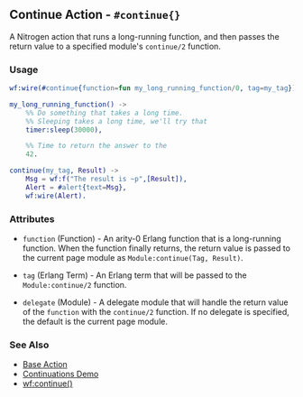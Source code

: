 ## Continue Action - `#continue{}`

A Nitrogen action that runs a long-running function, and then passes the return
value to a specified module's `continue/2` function.

### Usage

```erlang
wf:wire(#continue{function=fun my_long_running_function/0, tag=my_tag}).

my_long_running_function() ->
	%% Do something that takes a long time.
	%% Sleeping takes a long time, we'll try that
	timer:sleep(30000),

	%% Time to return the answer to the 
	42.

continue(my_tag, Result) ->
	Msg = wf:f("The result is ~p",[Result]),
	Alert = #alert{text=Msg},
	wf:wire(Alert).
```

### Attributes

* `function` (Function) - An arity-0 Erlang function that is a long-running
  function. When the function finally returns, the return value is passed to
  the current page module as `Module:continue(Tag, Result)`.

* `tag` (Erlang Term) - An Erlang term that will be passed to the
  `Module:continue/2` function.

* `delegate` (Module) - A delegate module that will handle the return value of
  the `function` with the `continue/2` function. If no delegate is specified,
  the default is the current page module.

### See Also

* [Base Action](./action_base.md)
* [Continuations Demo](https://nitrogenproject.com/demos/continuations)
* [wf:continue()](./api.md#wf:continue)
